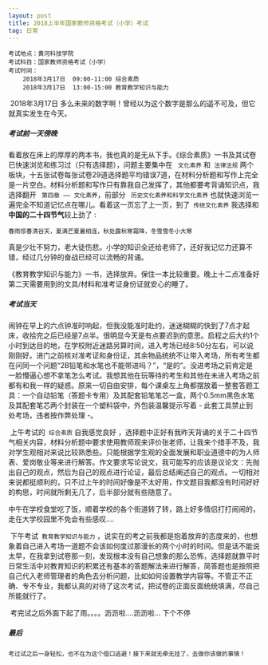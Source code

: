 ```yaml
---
layout: post
title: 2018上半年国家教师资格考试（小学）考试
tag: 日常
---
```


```
考试地点：黄河科技学院
考试科目：国家教师资格考试（小学）
考试时间：
	2018年3月17日 	09:00-11:00 综合素质 		   
	2018年3月17日  13:00-15:00 教育教学知识与能力  
```

​	2018年3月17日 多么未来的数字啊！曾经以为这个数字是那么的遥不可及，但它就真实发生在今天。

##### 考试前一天傍晚

​	看着放在床上的厚厚的两本书，我也真的是无从下手。《综合素质》一书及其试卷已快速浏览和练习过（只有选择题），问题主要集中在 ` 文化素养` 和` 法律法规` 两个板块，十五张试卷每张试卷29道选择题平均错误7道，在材料分析题和写作上完全是一片空白。材料分析题和写作只有靠我自己发挥了，其他都要考背诵知识点，我选择翻开 `` 第四章 —— 文化素养``，前部分 ` 历史文化素养和科学文化素养` 也就快速浏览一遍完全不知道记忆点在哪儿。看着这一页忘了上一页，到了` 传统文化素养` 我选择和**中国的二十四节气**较上劲了 :

```
春雨惊春清谷天，夏满芒夏暑相连，秋处露秋寒霜降，冬雪雪冬小大寒
```

 真是少壮不努力，老大徒伤悲。小学的知识全还给老师了，还好我记忆力还算不错，经过几分钟的奋战已经可以流畅的背诵。

​	《教育教学知识与能力》一书，选择放弃。保住一本比较重要。晚上十二点准备好第二天需要用到的文具/材料和准考证身份证就安心的睡了。

##### 考试当天

​	闹钟在早上的六点钟准时响起，但我没能准时赴约，迷迷糊糊的快到了7点才起床，收拾完之后已经是7点半。很明显今天是有点要迟到的意思。启程之后大约1个小时到达目的地，在学校附近迷路另算时间，进入考场已经8:50分左右，可以说刚刚好。进门之前核对准考证和身份证，其余物品统统不让带入考场，所有考生都在问同一个问题“2B铅笔和水笔也不能带进吗？”，“是的”。没进考场之前肯定是一脸懵逼心想不拿笔怎么考试。我想其他在玩等待的考生和其他在未进入考场之前都有和我一样的疑惑。原来一切自由安排，每个课桌左上角都摆放着一整套答题工具：一个自动铅笔（答题卡专用）及其配套铅笔笔芯一盒，两个0.5mm黑色水笔及其配套笔芯两个封装在一个塑料袋中，外包装温馨提示写着 - 此套工具禁止到处考场，违者按作弊处理 -。

​	上午考试的` 综合素质` 自我感觉良好 ，选择题中正好有我昨天背诵的关于二十四节气相关内容，材料分析题中要求使用教师观来评价张老师，让我来个措手不及，我对学生观相对来说比较熟悉些。只能根据学生观的全面发展和职业道德中的为人师表、爱岗敬业等来进行解答。作文要求写论说文，我可能写的应该是议论文：先抛出自己的观点，然后为自己的观点进行论证，最后总结阐述自己的观点。一切相对来说都挺顺利的，只不过上午的时间好像是不太好用，作文题目我都没有时间好好的构思，时间就所剩无几了，后半部分就有些随意了。

​	中午在学校食堂吃了饭，顺着学校的各个街道转了转，路上好多情侣打打闹闹的，走在大学校园里不免会有些感叹....

​	下午考试` 教育教学知识与能力` ，说实在的考之前我都是抱着放弃的态度来的，也想象着自己进入考场一道题不会该如何度过那漫长的两个小时的时间。但是话不能说太早，在我拿到试卷那一刻，发现根本没有自己想象的那么恐怖，选择题就靠平时日常生活中对教育知识的积累还有基本的答题解法来进行解答，简答题也是按照把自己代入老师管理者的角色去分析问题，比如如何设置教学内容等。不管正不正确、专不专业，我都认真的对待了这次考试，把试卷的正面反面统统填满，尽自己所能就行了。

​	考完试之后外面下起了雨。。。。沥沥啦....沥沥啦... 下个不停

##### 最后 

```
考过试之后一身轻松，也不在为这个借口逃避！接下来就无牵无挂了，去做你该做的事情！
```
